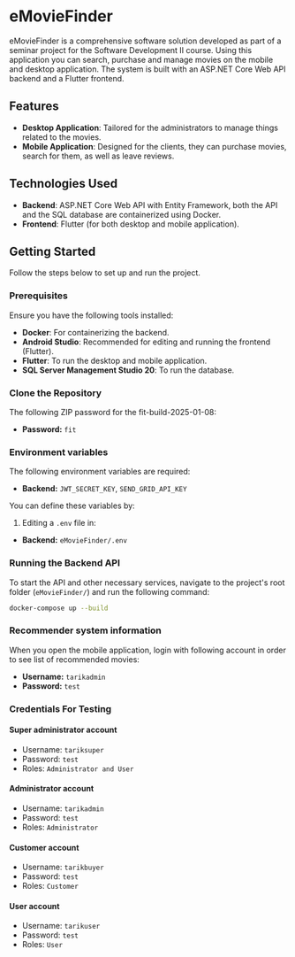 # eMovieFinder
eMovieFinder is a comprehensive software solution developed as part of a seminar project for the Software Development II course. Using this application you can search, purchase and manage movies on the mobile and desktop application. The system is built with an ASP.NET Core Web API backend and a Flutter frontend.

## Features

- **Desktop Application**: Tailored for the administrators to manage things related to the movies.
- **Mobile Application**: Designed for the clients, they can purchase movies, search for them, as well as leave reviews.

## Technologies Used

- **Backend**: ASP.NET Core Web API with Entity Framework, both the API and the SQL database are containerized using Docker.
- **Frontend**: Flutter (for both desktop and mobile application).

## Getting Started

Follow the steps below to set up and run the project.

### Prerequisites

Ensure you have the following tools installed:
- **Docker**: For containerizing the backend.
- **Android Studio**: Recommended for editing and running the frontend (Flutter).
- **Flutter**: To run the desktop and mobile application.
- **SQL Server Management Studio 20**: To run the database.

### Clone the Repository

The following ZIP password for the fit-build-2025-01-08:

- **Password:** ```fit```

### Environment variables

The following environment variables are required:

- **Backend:** ```JWT_SECRET_KEY```, ```SEND_GRID_API_KEY```
  
You can define these variables by:

1. Editing a ```.env``` file in:

- **Backend:** ```eMovieFinder/.env```

### Running the Backend API

To start the API and other necessary services, navigate to the project's root folder (```eMovieFinder/```) and run the following command:

```bash
docker-compose up --build
```

### Recommender system information

When you open the mobile application, login with following account in order to see list of recommended movies:

- **Username:** ```tarikadmin```
- **Password:** ```test```
  
### Credentials For Testing

#### Super administrator account

- Username: ```tariksuper```
- Password: ```test```
- Roles: ```Administrator and User```

#### Administrator account

- Username: ```tarikadmin```
- Password: ```test```
- Roles: ```Administrator```

#### Customer account

- Username: ```tarikbuyer```
- Password: ```test```
- Roles: ```Customer```

#### User account

- Username: ```tarikuser```
- Password: ```test```
- Roles: ```User```







